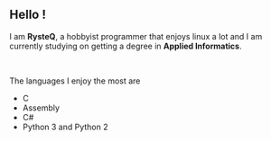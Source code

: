 ## Hello !

I am **RysteQ**, a hobbyist programmer that enjoys linux a lot and I am currently studying on getting a degree in **Applied Informatics**.

<br>

The languages I enjoy the most are

- C
- Assembly
- C#
- Python 3 and Python 2